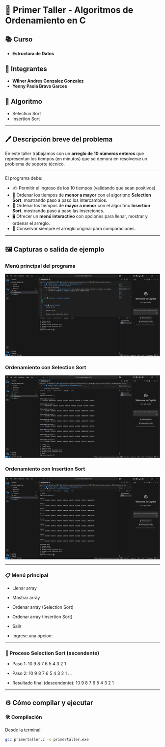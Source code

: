 # 📘 Primer Taller - Algoritmos de Ordenamiento en C

## 📚 Curso  
- **Estructura de Datos**

## 👤 Integrantes 
- **Wilner Andres Gonzalez Gonzalez**
- **Yenny Paola Bravo Garces**

## 📝 Algoritmo
- Selection Sort
- Insertion Sort

---

## 🖊️ Descripción breve del problema  
En este taller trabajamos con un **arreglo de 10 números enteros** que representan los tiempos (en minutos) que se demora en resolverse un problema de soporte técnico. 

---

El programa debe:  
- ✍️ Permitir el ingreso de los 10 tiempos (validando que sean positivos).  
- 🔽 Ordenar los tiempos de **menor a mayor** con el algoritmo **Selection Sort**, mostrando paso a paso los intercambios.  
- 🔼 Ordenar los tiempos de **mayor a menor** con el algoritmo **Insertion Sort**, mostrando paso a paso las inserciones.  
- 🖥️ Ofrecer un **menú interactivo** con opciones para llenar, mostrar y ordenar el arreglo.  
- 📌 Conservar siempre el arreglo original para comparaciones.  

---

## 🖼️ Capturas o salida de ejemplo  

### Menú principal del programa
![Menú principal](imagenes/ejecucion1.png)

### Ordenamiento con Selection Sort
![Selection Sort paso a paso](imagenes/selectionsort.png)

### Ordenamiento con Insertion Sort
![Insertion Sort paso a paso](imagenes/insertionsort.png)

---

### 📋 Menú principal
- Llenar array

- Mostrar array

- Ordenar array (Selection Sort)

- Ordenar array (Insertion Sort)

- Salir 
- Ingrese una opcion:

---

### 🔽 Proceso Selection Sort (ascendente)
- Paso 1:
10 9 8 7 6 5 4 3 2 1

- Paso 2:
10 9 8 7 6 5 4 3 2 1
...
- Resultado final (descendente): 
10 9 8 7 6 5 4 3 2 1

---

## ⚙️ Cómo compilar y ejecutar  

### 🛠️ Compilación  
Desde la terminal:  
```bash
gcc primertaller.c -o primertaller.exe
